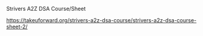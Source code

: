 Strivers A2Z DSA Course/Sheet

https://takeuforward.org/strivers-a2z-dsa-course/strivers-a2z-dsa-course-sheet-2/
